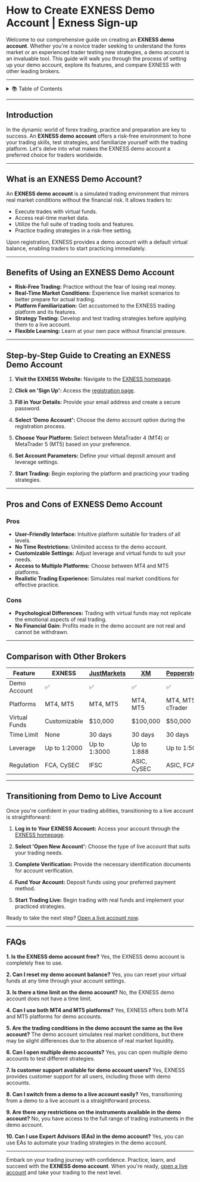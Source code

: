 # How to Create **EXNESS Demo Account** | Exness Sign-up

Welcome to our comprehensive guide on creating an **EXNESS demo account**. Whether you're a novice trader seeking to understand the forex market or an experienced trader testing new strategies, a demo account is an invaluable tool. This guide will walk you through the process of setting up your demo account, explore its features, and compare EXNESS with other leading brokers.

---

<details>
<summary>📚 Table of Contents</summary>

- [Introduction](#introduction)
- [What is an EXNESS Demo Account?](#what-is-an-exness-demo-account)
- [Benefits of Using an EXNESS Demo Account](#benefits-of-using-an-exness-demo-account)
- [Step-by-Step Guide to Creating an EXNESS Demo Account](#step-by-step-guide-to-creating-an-exness-demo-account)
- [Pros and Cons of EXNESS Demo Account](#pros-and-cons-of-exness-demo-account)
- [Comparison with Other Brokers](#comparison-with-other-brokers)
- [Transitioning from Demo to Live Account](#transitioning-from-demo-to-live-account)
- [FAQs](#faqs)

</details>

---

## Introduction

In the dynamic world of forex trading, practice and preparation are key to success. An **EXNESS demo account** offers a risk-free environment to hone your trading skills, test strategies, and familiarize yourself with the trading platform. Let's delve into what makes the EXNESS demo account a preferred choice for traders worldwide.

---

## What is an EXNESS Demo Account?

An **EXNESS demo account** is a simulated trading environment that mirrors real market conditions without the financial risk. It allows traders to:

- Execute trades with virtual funds.
- Access real-time market data.
- Utilize the full suite of trading tools and features.
- Practice trading strategies in a risk-free setting.

Upon registration, EXNESS provides a demo account with a default virtual balance, enabling traders to start practicing immediately.

---

## Benefits of Using an EXNESS Demo Account

- **Risk-Free Trading:** Practice without the fear of losing real money.
- **Real-Time Market Conditions:** Experience live market scenarios to better prepare for actual trading.
- **Platform Familiarization:** Get accustomed to the EXNESS trading platform and its features.
- **Strategy Testing:** Develop and test trading strategies before applying them to a live account.
- **Flexible Learning:** Learn at your own pace without financial pressure.

---

## Step-by-Step Guide to Creating an EXNESS Demo Account

1. **Visit the EXNESS Website:**
   Navigate to the [EXNESS homepage](https://one.exnesstrack.org/a/english23).

2. **Click on 'Sign Up':**
   Access the [registration page](https://one.exnesstrack.org/boarding/sign-up/a/english23).

3. **Fill in Your Details:**
   Provide your email address and create a secure password.

4. **Select 'Demo Account':**
   Choose the demo account option during the registration process.

5. **Choose Your Platform:**
   Select between MetaTrader 4 (MT4) or MetaTrader 5 (MT5) based on your preference.

6. **Set Account Parameters:**
   Define your virtual deposit amount and leverage settings.

7. **Start Trading:**
   Begin exploring the platform and practicing your trading strategies.

---

## Pros and Cons of EXNESS Demo Account

### Pros

- **User-Friendly Interface:** Intuitive platform suitable for traders of all levels.
- **No Time Restrictions:** Unlimited access to the demo account.
- **Customizable Settings:** Adjust leverage and virtual funds to suit your needs.
- **Access to Multiple Platforms:** Choose between MT4 and MT5 platforms.
- **Realistic Trading Experience:** Simulates real market conditions for effective practice.

### Cons

- **Psychological Differences:** Trading with virtual funds may not replicate the emotional aspects of real trading.
- **No Financial Gain:** Profits made in the demo account are not real and cannot be withdrawn.

---

## Comparison with Other Brokers

| Feature               | **EXNESS** | [JustMarkets](https://one.justmarkets.link/a/79iqw0j6nj) | [XM](https://clicks.pipaffiliates.com/c?c=589901&l=en&p=0) | [Pepperstone](https://trk.pepperstonepartners.com/aff_c?offer_id=367&aff_id=33954) | [AvaTrade](https://www.avatrade.com?versionId=10301&tag=194438) |
|-----------------------|------------|----------------------------------------------------------|-----------------------------------------------------------|------------------------------------------------------------------------------------|------------------------------------------------------------------|
| Demo Account          | ✅         | ✅                                                       | ✅                                                        | ✅                                                                                 | ✅                                                               |
| Platforms             | MT4, MT5   | MT4, MT5                                                 | MT4, MT5                                                  | MT4, MT5, cTrader                                                                  | MT4, MT5, AvaTradeGO                                             |
| Virtual Funds         | Customizable | $10,000                                                 | $100,000                                                  | $50,000                                                                            | $100,000                                                          |
| Time Limit            | None       | 30 days                                                  | 30 days                                                   | 30 days                                                                            | 21 days                                                           |
| Leverage              | Up to 1:2000 | Up to 1:3000                                            | Up to 1:888                                               | Up to 1:500                                                                        | Up to 1:400                                                       |
| Regulation            | FCA, CySEC | IFSC                                                     | ASIC, CySEC                                               | ASIC, FCA                                                                          | ASIC, FSCA, FSA                                                   |

---

## Transitioning from Demo to Live Account

Once you're confident in your trading abilities, transitioning to a live account is straightforward:

1. **Log in to Your EXNESS Account:**
   Access your account through the [EXNESS homepage](https://one.exnesstrack.org/a/english23).

2. **Select 'Open New Account':**
   Choose the type of live account that suits your trading needs.

3. **Complete Verification:**
   Provide the necessary identification documents for account verification.

4. **Fund Your Account:**
   Deposit funds using your preferred payment method.

5. **Start Trading Live:**
   Begin trading with real funds and implement your practiced strategies.

Ready to take the next step? [Open a live account now](https://one.exnesstrack.org/boarding/sign-up/a/english23).

---

## FAQs

**1. Is the EXNESS demo account free?**
Yes, the EXNESS demo account is completely free to use.

**2. Can I reset my demo account balance?**
Yes, you can reset your virtual funds at any time through your account settings.

**3. Is there a time limit on the demo account?**
No, the EXNESS demo account does not have a time limit.

**4. Can I use both MT4 and MT5 platforms?**
Yes, EXNESS offers both MT4 and MT5 platforms for demo accounts.

**5. Are the trading conditions in the demo account the same as the live account?**
The demo account simulates real market conditions, but there may be slight differences due to the absence of real market liquidity.

**6. Can I open multiple demo accounts?**
Yes, you can open multiple demo accounts to test different strategies.

**7. Is customer support available for demo account users?**
Yes, EXNESS provides customer support for all users, including those with demo accounts.

**8. Can I switch from a demo to a live account easily?**
Yes, transitioning from a demo to a live account is a straightforward process.

**9. Are there any restrictions on the instruments available in the demo account?**
No, you have access to the full range of trading instruments in the demo account.

**10. Can I use Expert Advisors (EAs) in the demo account?**
Yes, you can use EAs to automate your trading strategies in the demo account.

---

Embark on your trading journey with confidence. Practice, learn, and succeed with the **EXNESS demo account**. When you're ready, [open a live account](https://one.exnesstrack.org/boarding/sign-up/a/english23) and take your trading to the next level.

